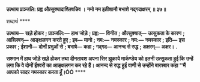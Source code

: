 **उत्थाय प्राञ्जलि: प्रह्व औत्सुक्यादाश्लिषन्निव ।** **नमो नम इतीशानौ बभाशे गद्गदाक्षरम् ॥ ३७॥** 

शब्दार्थ **** 

**उत्थाय—** **खड़े होकर** **; प्राञ्जलि:—** **हाथ जोड़े** **; प्रह्व:—** **विनीत** **; औत्सुक्यात्—** **उत्सुकता के कारण** **; आश्लिषन्—** **आङ्क्षलगन** **करते हुए** **; इव—** **मानो** **; नम:—** **नमस्कार** **; नम:—** **नमस्कार** **; इति—** **इस प्रकार** **; ईशानौ—** **दोनों प्रभुओं से** **; बभाषे—** **कहा** **;** **गद्गद—** **आनन्द से रुद्ध** **; अक्षरम्—** **अक्षर।** **.** 

**सश्मान में हाथ जोड़े खड़े होकर तथा दीनतावश अपना सिर झुकाये मार्कण्डेय को** **इतनी उत्सुकता हुई कि उन्हें लगा कि वे दोनों ईश्वरों का आङ्क्षलगन कर रहे हैं। आनन्द से रुद्ध** **हुई वाणी से उन्होंने बारश्बार कहा ''मैं आपको सादर नमस्कार करता हूँ।ÓÓ** **** 